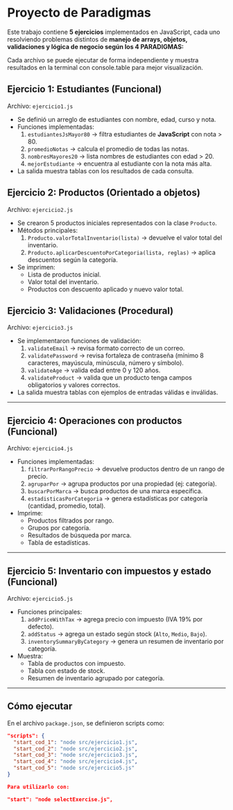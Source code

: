 # Proyecto de Paradigmas

Este trabajo contiene **5 ejercicios** implementados en JavaScript, cada uno resolviendo problemas distintos de **manejo de arrays, objetos, validaciones y lógica de negocio según los 4 PARADIGMAS:**

Cada archivo se puede ejecutar de forma independiente y muestra resultados en la terminal con console.table para mejor visualización.

## Ejercicio 1: Estudiantes (Funcional)
Archivo: `ejercicio1.js`

- Se definió un arreglo de estudiantes con nombre, edad, curso y nota.
- Funciones implementadas:
  1. `estudiantesJsMayor80` → filtra estudiantes de **JavaScript** con nota > 80.
  2. `promedioNotas` → calcula el promedio de todas las notas.
  3. `nombresMayores20` → lista nombres de estudiantes con edad > 20.
  4. `mejorEstudiante` → encuentra al estudiante con la nota más alta.
- La salida muestra tablas con los resultados de cada consulta.

## Ejercicio 2: Productos (Orientado a objetos)
Archivo: `ejercicio2.js`

- Se crearon 5 productos iniciales representados con la clase `Producto`.
- Métodos principales:
  1. `Producto.valorTotalInventario(lista)` → devuelve el valor total del inventario.
  2. `Producto.aplicarDescuentoPorCategoria(lista, reglas)` → aplica descuentos según la categoría.
- Se imprimen:
  - Lista de productos inicial.
  - Valor total del inventario.
  - Productos con descuento aplicado y nuevo valor total.

## Ejercicio 3: Validaciones (Procedural)
Archivo: `ejercicio3.js`

- Se implementaron funciones de validación:
  1. `validateEmail` → revisa formato correcto de un correo.
  2. `validatePassword` → revisa fortaleza de contraseña (mínimo 8 caracteres, mayúscula, minúscula, número y símbolo).
  3. `validateAge` → valida edad entre 0 y 120 años.
  4. `validateProduct` → valida que un producto tenga campos obligatorios y valores correctos.
- La salida muestra tablas con ejemplos de entradas válidas e inválidas.

---

## Ejercicio 4: Operaciones con productos (Funcional)
Archivo: `ejercicio4.js`
 
- Funciones implementadas:
  1. `filtrarPorRangoPrecio` → devuelve productos dentro de un rango de precio.
  2. `agruparPor` → agrupa productos por una propiedad (ej: categoría).
  3. `buscarPorMarca` → busca productos de una marca específica.
  4. `estadisticasPorCategoria` → genera estadísticas por categoría (cantidad, promedio, total).
- Imprime:
  - Productos filtrados por rango.
  - Grupos por categoría.
  - Resultados de búsqueda por marca.
  - Tabla de estadísticas.

---

## Ejercicio 5: Inventario con impuestos y estado (Funcional)
Archivo: `ejercicio5.js`

- Funciones principales:
  1. `addPriceWithTax` → agrega precio con impuesto (IVA 19% por defecto).
  2. `addStatus` → agrega un estado según stock (`Alto`, `Medio`, `Bajo`).
  3. `inventorySummaryByCategory` → genera un resumen de inventario por categoría.
- Muestra:
  - Tabla de productos con impuesto.
  - Tabla con estado de stock.
  - Resumen de inventario agrupado por categoría.

---

## Cómo ejecutar

En el archivo `package.json`, se definieron scripts como:

```json
"scripts": {
  "start_cod_1": "node src/ejercicio1.js",
  "start_cod_2": "node src/ejercicio2.js",
  "start_cod_3": "node src/ejercicio3.js",
  "start_cod_4": "node src/ejercicio4.js",
  "start_cod_5": "node src/ejercicio5.js"
}

Para utilizarlo con: 

"start": "node selectExercise.js",